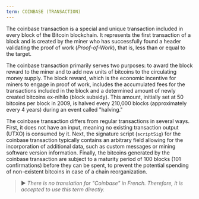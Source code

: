 ```yaml
---
term: COINBASE (TRANSACTION)
---
```


The coinbase transaction is a special and unique transaction included in every block of the Bitcoin blockchain. It represents the first transaction of a block and is created by the miner who has successfully found a header validating the proof of work (*Proof-of-Work*), that is, less than or equal to the target.

The coinbase transaction primarily serves two purposes: to award the block reward to the miner and to add new units of bitcoins to the circulating money supply. The block reward, which is the economic incentive for miners to engage in proof of work, includes the accumulated fees for the transactions included in the block and a determined amount of newly created bitcoins ex-nihilo (block subsidy). This amount, initially set at 50 bitcoins per block in 2009, is halved every 210,000 blocks (approximately every 4 years) during an event called "halving."

The coinbase transaction differs from regular transactions in several ways. First, it does not have an input, meaning no existing transaction output (UTXO) is consumed by it. Next, the signature script (`scriptSig`) for the coinbase transaction typically contains an arbitrary field allowing for the incorporation of additional data, such as custom messages or mining software version information. Finally, the bitcoins generated by the coinbase transaction are subject to a maturity period of 100 blocks (101 confirmations) before they can be spent, to prevent the potential spending of non-existent bitcoins in case of a chain reorganization.

> ► *There is no translation for "Coinbase" in French. Therefore, it is accepted to use this term directly.*